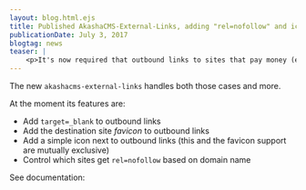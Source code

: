 ```yaml
---
layout: blog.html.ejs
title: Published AkashaCMS-External-Links, adding "rel=nofollow" and icons to outbound links
publicationDate: July 3, 2017
blogtag: news
teaser: |
    <p>It's now required that outbound links to sites that pay money (e.g. affiliate marketing) be marked with <em>rel=nofollow</em>.  Your visitors might feel comforted being informed that a link leads to an external site, and perhaps to know what site that is. </p>
---
```


The new `akashacms-external-links` handles both those cases and more.

At the moment its features are:

* Add `target=_blank` to outbound links
* Add the destination site _favicon_ to outbound links
* Add a simple icon next to outbound links (this and the favicon support are mutually exclusive)
* Control which sites get `rel=nofollow` based on domain name

See documentation:  [](/akasharender/external-links/index.html)
